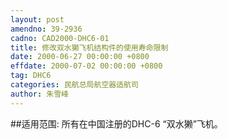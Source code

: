 ```yaml
---
layout: post
amendno: 39-2936
cadno: CAD2000-DHC6-01
title: 修改双水獭飞机结构件的使用寿命限制
date: 2000-06-27 00:00:00 +0800
effdate: 2000-07-02 00:00:00 +0800
tag: DHC6
categories: 民航总局航空器适航司
author: 朱雪峰
---
```


##适用范围:
所有在中国注册的DHC-6 “双水獭”飞机。

